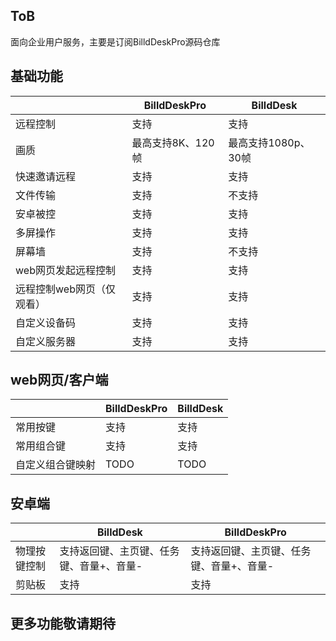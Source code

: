 ## ToB

面向企业用户服务，主要是订阅BilldDeskPro源码仓库

## 基础功能

|                           | BilldDeskPro      | BilldDesk           |
| ------------------------- | ----------------- | ------------------- |
| 远程控制                  | 支持              | 支持                |
| 画质                      | 最高支持8K、120帧 | 最高支持1080p、30帧 |
| 快速邀请远程              | 支持              | 支持                |
| 文件传输                  | 支持              | 不支持              |
| 安卓被控                  | 支持              | 支持                |
| 多屏操作                  | 支持              | 支持                |
| 屏幕墙                    | 支持              | 不支持              |
| web网页发起远程控制       | 支持              | 支持                |
| 远程控制web网页（仅观看） | 支持              | 支持                |
| 自定义设备码              | 支持              | 支持                |
| 自定义服务器              | 支持              | 支持                |

## web网页/客户端

|                  | BilldDeskPro | BilldDesk |
| ---------------- | ------------ | --------- |
| 常用按键         | 支持         | 支持      |
| 常用组合键       | 支持         | 支持      |
| 自定义组合键映射 | TODO         | TODO      |

## 安卓端

|              | BilldDesk                                | BilldDeskPro                             |
| ------------ | ---------------------------------------- | ---------------------------------------- |
| 物理按键控制 | 支持返回键、主页键、任务键、音量+、音量- | 支持返回键、主页键、任务键、音量+、音量- |
| 剪贴板       | 支持                                     | 支持                                     |

## 更多功能敬请期待
